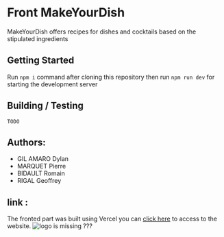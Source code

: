 # Front MakeYourDish

MakeYourDish offers recipes for dishes and cocktails based on the stipulated ingredients

## Getting Started

Run ```npm i``` command after cloning this repository then run ```npm run dev``` for starting the development server

## Building / Testing

```
TODO
```

## Authors:

- GIL AMARO Dylan
- MARQUET Pierre
- BIDAULT Romain
- RIGAL Geoffrey

## link :

The fronted part was built using Vercel you can [click here](https://makeyourdish.vercel.app/) to access to the website. ![logo is missing ???](https://makeyourdish.vercel.app/_next/image?url=%2FlogoFood.png&w=64&q=75)
